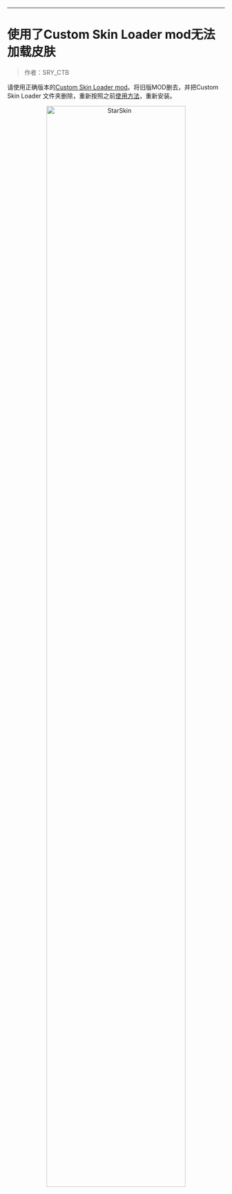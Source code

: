 ------

# 使用了Custom Skin Loader mod无法加载皮肤

> 作者：SRY_CTB

请使用正确版本的[Custom Skin Loader mod](https://docs.starskin.eu.org/#/./docs/c-2)。将旧版MOD删去，并把Custom Skin Loader 文件夹删除，重新按照之前[使用方法](https://docs.starskin.eu.org/#/./docs/c-2CustomSkinLoadermod)，重新安装。
<div style="text-align: center;">
<img src=https://img-2.shanrenyi.top/i/2022/06/28/62bb147cbe8b0.png width=80% alt="StarSkin"/>
</div>